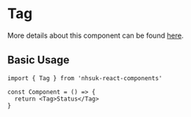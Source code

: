 # Tag

More details about this component can be found [here](https://service-manual.nhs.uk/design-system/components/tag).

## Basic Usage

```tsx
import { Tag } from 'nhsuk-react-components'

const Component = () => {
  return <Tag>Status</Tag>
}
```
